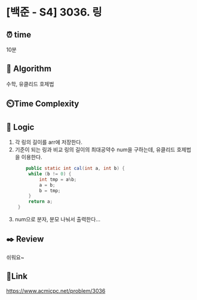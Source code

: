 # [백준 - S4] 3036. 링

## ⏰ **time**
10분

## :pushpin: **Algorithm**
수학, 유클리드 호제법

## ⏲️**Time Complexity**


## :round_pushpin: **Logic**
1. 각 링의 길이를 arr에 저장한다.
2. 기준이 되는 링과 비교 링의 길이의 최대공약수 num을 구하는데, 유클리드 호제법을 이용한다.
   ```java
       public static int cal(int a, int b) {
        while (b != 0) {
            int tmp = a%b;
            a = b;
            b = tmp;
        }
        return a;
    }
   ```
3. num으로 분자, 분모 나눠서 출력한다...


## :black_nib: **Review**  
쉬워요~

## 📡**Link**
https://www.acmicpc.net/problem/3036 
